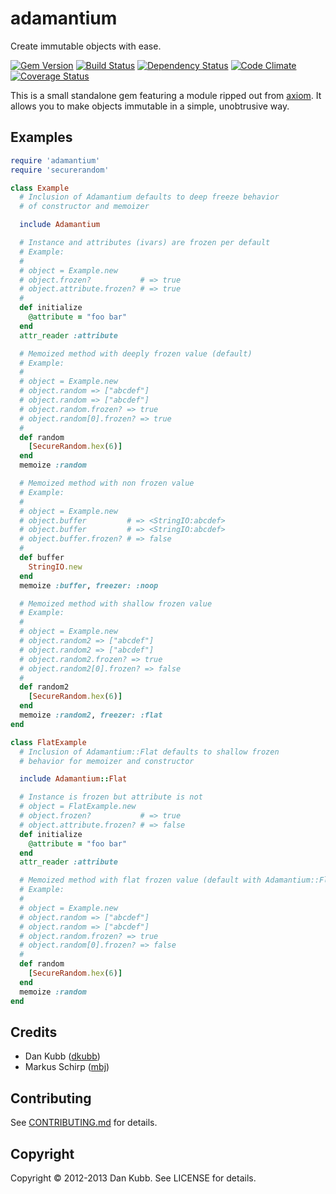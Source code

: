 adamantium
==========

Create immutable objects with ease.

[![Gem Version](https://badge.fury.io/rb/adamantium.png)][gem]
[![Build Status](https://secure.travis-ci.org/dkubb/adamantium.png?branch=master)][travis]
[![Dependency Status](https://gemnasium.com/dkubb/adamantium.png)][gemnasium]
[![Code Climate](https://codeclimate.com/github/dkubb/adamantium.png)][codeclimate]
[![Coverage Status](https://coveralls.io/repos/dkubb/adamantium/badge.png?branch=master)][coveralls]

[gem]: https://rubygems.org/gems/adamantium
[travis]: https://travis-ci.org/dkubb/adamantium
[gemnasium]: https://gemnasium.com/dkubb/adamantium
[codeclimate]: https://codeclimate.com/github/dkubb/adamantium
[coveralls]: https://coveralls.io/r/dkubb/adamantium

This is a small standalone gem featuring a module ripped out from [axiom](https://github.com/dkubb/axiom).
It allows you to make objects immutable in a simple, unobtrusive way.

Examples
--------

``` ruby
require 'adamantium'
require 'securerandom'

class Example
  # Inclusion of Adamantium defaults to deep freeze behavior
  # of constructor and memoizer

  include Adamantium

  # Instance and attributes (ivars) are frozen per default
  # Example:
  #
  # object = Example.new
  # object.frozen?           # => true
  # object.attribute.frozen? # => true
  #
  def initialize
    @attribute = "foo bar"
  end
  attr_reader :attribute

  # Memoized method with deeply frozen value (default)
  # Example:
  #
  # object = Example.new
  # object.random => ["abcdef"]
  # object.random => ["abcdef"]
  # object.random.frozen? => true
  # object.random[0].frozen? => true
  #
  def random
    [SecureRandom.hex(6)]
  end
  memoize :random

  # Memoized method with non frozen value
  # Example:
  #
  # object = Example.new
  # object.buffer         # => <StringIO:abcdef>
  # object.buffer         # => <StringIO:abcdef>
  # object.buffer.frozen? # => false
  #
  def buffer
    StringIO.new
  end
  memoize :buffer, freezer: :noop

  # Memoized method with shallow frozen value
  # Example:
  #
  # object = Example.new
  # object.random2 => ["abcdef"]
  # object.random2 => ["abcdef"]
  # object.random2.frozen? => true
  # object.random2[0].frozen? => false
  #
  def random2
    [SecureRandom.hex(6)]
  end
  memoize :random2, freezer: :flat
end

class FlatExample
  # Inclusion of Adamantium::Flat defaults to shallow frozen 
  # behavior for memoizer and constructor

  include Adamantium::Flat

  # Instance is frozen but attribute is not
  # object = FlatExample.new
  # object.frozen?           # => true
  # object.attribute.frozen? # => false
  def initialize
    @attribute = "foo bar"
  end
  attr_reader :attribute

  # Memoized method with flat frozen value (default with Adamantium::Flat)
  # Example:
  #
  # object = Example.new
  # object.random => ["abcdef"]
  # object.random => ["abcdef"]
  # object.random.frozen? => true
  # object.random[0].frozen? => false
  #
  def random
    [SecureRandom.hex(6)]
  end
  memoize :random
end
```

Credits
-------

* Dan Kubb ([dkubb](https://github.com/dkubb))
* Markus Schirp ([mbj](https://github.com/mbj))

Contributing
------------

See [CONTRIBUTING.md](CONTRIBUTING.md) for details.

Copyright
---------

Copyright &copy; 2012-2013 Dan Kubb. See LICENSE for details.

